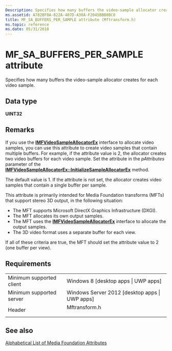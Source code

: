```yaml
---
Description: Specifies how many buffers the video-sample allocator creates for each video sample.
ms.assetid: A782BF8A-822A-407D-A30A-F2045BBB0BC0
title: MF_SA_BUFFERS_PER_SAMPLE attribute (Mftransform.h)
ms.topic: reference
ms.date: 05/31/2018
---
```


# MF\_SA\_BUFFERS\_PER\_SAMPLE attribute

Specifies how many buffers the video-sample allocator creates for each video sample.

## Data type

**UINT32**

## Remarks

If you use the [**IMFVideoSampleAllocatorEx**](/windows/desktop/api/mfidl/nn-mfidl-imfvideosampleallocatorex) interface to allocate video samples, you can use this attribute to create video samples that contain multiple buffers. For example, if the attribute value is 2, the allocator creates two video buffers for each video sample. Set the attribute in the *pAttributes* parameter of the [**IMFVideoSampleAllocatorEx::InitializeSampleAllocatorEx**](/windows/desktop/api/mfidl/nf-mfidl-imfvideosampleallocatorex-initializesampleallocatorex) method.

The default value is 1. If the attribute is not set, the allocator creates video samples that contain a single buffer per sample.

This attribute is primarily intended for Media Foundation transforms (MFTs) that support stereo 3D output, in the following situation:

-   The MFT supports Microsoft DirectX Graphics Infrastructure (DXGI).
-   The MFT allocates its own output samples.
-   The MFT uses the [**IMFVideoSampleAllocatorEx**](/windows/desktop/api/mfidl/nn-mfidl-imfvideosampleallocatorex) interface to allocate the output samples.
-   The 3D video format uses a separate buffer for each view.

If all of these criteria are true, the MFT should set the attribute value to 2 (one buffer per view).

## Requirements



|                                     |                                                                                          |
|-------------------------------------|------------------------------------------------------------------------------------------|
| Minimum supported client<br/> | Windows 8 \[desktop apps \| UWP apps\]<br/>                                        |
| Minimum supported server<br/> | Windows Server 2012 \[desktop apps \| UWP apps\]<br/>                              |
| Header<br/>                   | <dl> <dt>Mftransform.h</dt> </dl> |



## See also

<dl> <dt>

[Alphabetical List of Media Foundation Attributes](alphabetical-list-of-media-foundation-attributes.md)
</dt> </dl>

 

 




